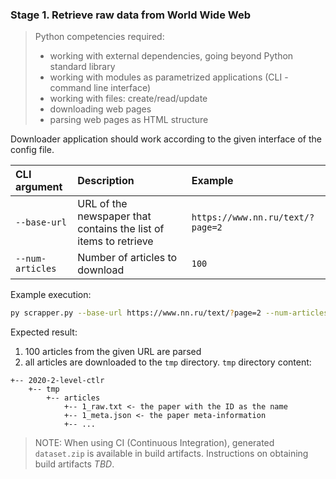 ### Stage 1. Retrieve raw data from World Wide Web

> Python competencies required:
> * working with external dependencies, going beyond Python standard library
> * working with modules as parametrized applications (CLI - command line interface)
> * working with files: create/read/update
> * downloading web pages
> * parsing web pages as HTML structure

Downloader application should work according to the given interface of the config file.

|CLI argument|Description|Example|
|:---|:---|:---|
|`--base-url`|URL of the newspaper that contains the list of items to retrieve|`https://www.nn.ru/text/?page=2`|
|`--num-articles`|Number of articles to download|`100`|

Example execution:

```bash
py scrapper.py --base-url https://www.nn.ru/text/?page=2 --num-articles 100
```

Expected result:
1. 100 articles from the given URL are parsed
1. all articles are downloaded to the `tmp` directory. `tmp` directory content:
```
+-- 2020-2-level-ctlr
    +-- tmp
        +-- articles
            +-- 1_raw.txt <- the paper with the ID as the name
            +-- 1_meta.json <- the paper meta-information
            +-- ...
```

> NOTE: When using CI (Continuous Integration), generated `dataset.zip` is available in
> build artifacts. Instructions on obtaining build artifacts *TBD*.
